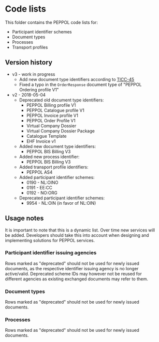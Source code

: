 # Code lists

This folder contains the PEPPOL code lists for:
* Participant identifier schemes
* Document types
* Processes
* Transport profiles

## Version history

* v3 - work in progress
    * Add new document type identifiers according to [TICC-45](https://openpeppol.atlassian.net/browse/TICC-45)
    * Fixed a typo in the `OrderResponse` document type of "PEPPOL Ordering profile V1" 
* v2 - 2018-05-04
    * Deprecated old document type identifiers:
        * PEPPOL Billing profile V1
        * PEPPOL Catalogue profile V1
        * PEPPOL Invoice profile V1
        * PEPPOL Order Profile V1
        * Virtual Company Dossier
        * Virtual Company Dossier Package
        * Catalogue Template
        * EHF Invoice v1
    * Added new document type identifiers:
        * PEPPOL BIS Billing V3
    * Added new process identifier:
        * PEPPOL BIS Billing V3
    * Added transport profile identifiers:
        * PEPPOL AS4
    * Added participant identifier schemes:
        * 0190 - NL:OINO
        * 0191 - EE:CC
        * 0192 - NO:ORG
    * Deprecated participant identifier schemes:
        * 9954 - NL:OIN (in favor of NL:OIN)

## Usage notes

It is important to note that this is a dynamic list. Over time new services will be added. Developers should take this into account when designing and implementing solutions for PEPPOL services.

### Participant identifier issuing agencies

Rows marked as "deprecated" should not be used for newly issued documents, as the respective identifier issuing agency is no longer active/valid. Deprecated scheme IDs may however not be reused for different agencies as existing exchanged documents may refer to them.

### Document types

Rows marked as "deprecated" should not be used for newly issued documents.

### Processes

Rows marked as "deprecated" should not be used for newly issued documents.
